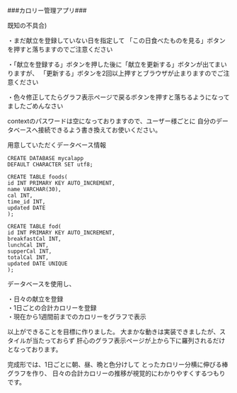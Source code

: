 ###カロリー管理アプリ### 

既知の不具合) 

・まだ献立を登録していない日を指定して 
「この日食べたものを見る」ボタンを押すと落ちますのでご注意ください 

・「献立を登録する」ボタンを押した後に「献立を更新する」ボタンが出てまいりますが、 
「更新する」ボタンを2回以上押すとブラウザが止まりますのでご注意ください 

・色々修正してたらグラフ表示ページで戻るボタンを押すと落ちるようになってましたごめんなさい 

contextのパスワードは空になっておりますので、ユーザー様ごとに
自分のデータベースへ接続できるよう書き換えてお使いください。

用意していただくデータベース情報
```
CREATE DATABASE mycalapp
DEFAULT CHARACTER SET utf8;
```
```
CREATE TABLE foods(
id INT PRIMARY KEY AUTO_INCREMENT,
name VARCHAR(30),
cal INT,
time_id INT,
updated DATE
);
```
```
CREATE TABLE fod(
id INT PRIMARY KEY AUTO_INCREMENT,
breakfastCal INT,
lunchCal INT,
supperCal INT,
totalCal INT,
updated DATE UNIQUE
);
```

データベースを使用し、 

・日々の献立を登録  
・1日ごとの合計カロリーを登録   
・現在から1週間前までのカロリーをグラフで表示   

以上ができることを目標に作りました。 
大まかな動きは実装できましたが、スタイルが当たっておらず 
肝心のグラフ表示ページが上から下に羅列されるだけとなっております。 

完成形では、1日ごとに朝、昼、晩と色分けして 
とったカロリー分横に伸びる棒グラフを作り、 
日々の合計カロリーの推移が視覚的にわかりやすくするつもりです。 
